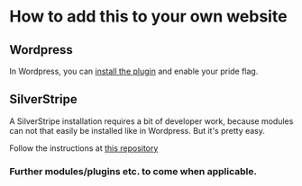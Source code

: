 # How to add this to your own website

## Wordpress

In Wordpress, you can [install the plugin](https://wordpress.org/plugins/pride-codes/) and enable your pride flag.

## SilverStripe

A SilverStripe installation requires a bit of developer work, because modules can not that easily be installed like in Wordpress. But it's pretty easy.

Follow the instructions at [this repository](https://github.com/Firesphere/silverstripe-pridecodes)

### Further modules/plugins etc. to come when applicable.
